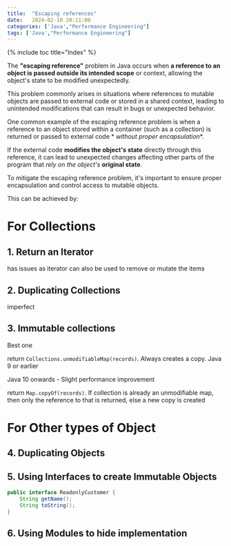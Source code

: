 ```yaml
---
title:  "Escaping references"
date:   2024-02-10 20:11:00
categories: ['Java',"Performance Engineering"]
tags: ['Java',"Performance Engineering"]
---
```


{% include toc title="Index" %}

The **"escaping reference"** problem in Java occurs when **a reference to an
object is passed outside its intended scope**
or context, allowing the object's state to be modified unexpectedly.

This problem commonly arises in situations where references to mutable objects
are passed to external code or
stored in a shared context, leading to unintended modifications that can result
in bugs or unexpected behavior.

One common example of the escaping reference problem is when a reference to an
object stored within
a container (such as a collection) is returned or passed to external code *
*without proper encapsulation**.

If the external code **modifies the object's state** directly through this
reference,
it can lead to unexpected changes affecting other parts of the program that
_rely on the object's_ **original state**.

To mitigate the escaping reference problem, it's important to ensure proper
encapsulation and control access to mutable objects.

This can be achieved by:

# For Collections

## 1. Return an Iterator

has issues as iterator can also be used to remove or mutate the items

## 2. Duplicating Collections

imperfect

## 3. Immutable collections

Best one

return `Collections.unmodifiableMap(records)`. Always creates a copy. Java 9 or
earlier

Java 10 onwards - Slight performance improvement

return `Map.copyOf(records)`. If collection is already an unmodifiable map, then
only the reference to that is returned, else a new copy is created

# For Other types of Object

## 4. Duplicating Objects

## 5. Using Interfaces to create Immutable Objects

```java
public interface ReadonlyCustomer {
	String getName();
	String toString();
}
```

## 6. Using Modules to hide implementation